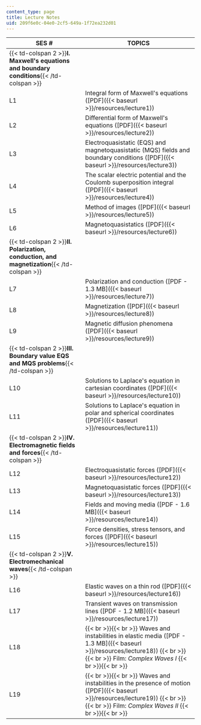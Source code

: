 ```yaml
---
content_type: page
title: Lecture Notes
uid: 209f6e0c-04e0-2cf5-649a-1f72ea232d01
---
```


| SES # | TOPICS |
| --- | --- |
| {{< td-colspan 2 >}}**I. Maxwell's equations and boundary conditions**{{< /td-colspan >}} ||
| L1 | Integral form of Maxwell's equations ([PDF]({{< baseurl >}}/resources/lecture1)) |
| L2 | Differential form of Maxwell's equations ([PDF]({{< baseurl >}}/resources/lecture2)) |
| L3 | Electroquasistatic (EQS) and magnetoquasistatic (MQS) fields and boundary conditions ([PDF]({{< baseurl >}}/resources/lecture3)) |
| L4 | The scalar electric potential and the Coulomb superposition integral ([PDF]({{< baseurl >}}/resources/lecture4)) |
| L5 | Method of images ([PDF]({{< baseurl >}}/resources/lecture5)) |
| L6 | Magnetoquasistatics ([PDF]({{< baseurl >}}/resources/lecture6)) |
| {{< td-colspan 2 >}}**II. Polarization, conduction, and magnetization**{{< /td-colspan >}} ||
| L7 | Polarization and conduction ([PDF - 1.3 MB]({{< baseurl >}}/resources/lecture7)) |
| L8 | Magnetization ([PDF]({{< baseurl >}}/resources/lecture8)) |
| L9 | Magnetic diffusion phenomena ([PDF]({{< baseurl >}}/resources/lecture9)) |
| {{< td-colspan 2 >}}**III. Boundary value EQS and MQS problems**{{< /td-colspan >}} ||
| L10 | Solutions to Laplace's equation in cartesian coordinates ([PDF]({{< baseurl >}}/resources/lecture10)) |
| L11 | Solutions to Laplace's equation in polar and spherical coordinates ([PDF]({{< baseurl >}}/resources/lecture11)) |
| {{< td-colspan 2 >}}**IV. Electromagnetic fields and forces**{{< /td-colspan >}} ||
| L12 | Electroquasistatic forces ([PDF]({{< baseurl >}}/resources/lecture12)) |
| L13 | Magnetoquasistatic forces ([PDF]({{< baseurl >}}/resources/lecture13)) |
| L14 | Fields and moving media ([PDF - 1.6 MB]({{< baseurl >}}/resources/lecture14)) |
| L15 | Force densities, stress tensors, and forces ([PDF]({{< baseurl >}}/resources/lecture15)) |
| {{< td-colspan 2 >}}**V. Electromechanical waves**{{< /td-colspan >}} ||
| L16 | Elastic waves on a thin rod ([PDF]({{< baseurl >}}/resources/lecture16)) |
| L17 | Transient waves on transmission lines ([PDF - 1.2 MB]({{< baseurl >}}/resources/lecture17)) |
| L18 |  {{< br >}}{{< br >}} Waves and instabilities in elastic media ([PDF - 1.3 MB]({{< baseurl >}}/resources/lecture18)) {{< br >}}{{< br >}} Film: _Complex Waves I_ {{< br >}}{{< br >}}  |
| L19 |  {{< br >}}{{< br >}} Waves and instabilities in the presence of motion ([PDF]({{< baseurl >}}/resources/lecture19)) {{< br >}}{{< br >}} Film: _Complex Waves II_ {{< br >}}{{< br >}}